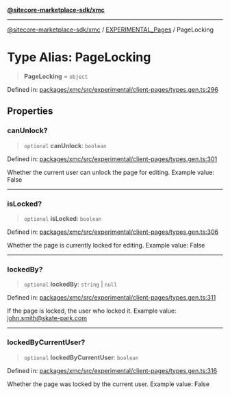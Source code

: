 [**@sitecore-marketplace-sdk/xmc**](../../../../README.md)

***

[@sitecore-marketplace-sdk/xmc](../../../../README.md) / [EXPERIMENTAL\_Pages](../README.md) / PageLocking

# Type Alias: PageLocking

> **PageLocking** = `object`

Defined in: [packages/xmc/src/experimental/client-pages/types.gen.ts:296](https://github.com/Sitecore/marketplace-sdk/blob/main/packages/xmc/src/experimental/client-pages/types.gen.ts#L296)

## Properties

### canUnlock?

> `optional` **canUnlock**: `boolean`

Defined in: [packages/xmc/src/experimental/client-pages/types.gen.ts:301](https://github.com/Sitecore/marketplace-sdk/blob/main/packages/xmc/src/experimental/client-pages/types.gen.ts#L301)

Whether the current user can unlock the page for editing.
Example value: False

***

### isLocked?

> `optional` **isLocked**: `boolean`

Defined in: [packages/xmc/src/experimental/client-pages/types.gen.ts:306](https://github.com/Sitecore/marketplace-sdk/blob/main/packages/xmc/src/experimental/client-pages/types.gen.ts#L306)

Whether the page is currently locked for editing.
Example value: False

***

### lockedBy?

> `optional` **lockedBy**: `string` \| `null`

Defined in: [packages/xmc/src/experimental/client-pages/types.gen.ts:311](https://github.com/Sitecore/marketplace-sdk/blob/main/packages/xmc/src/experimental/client-pages/types.gen.ts#L311)

If the page is locked, the user who locked it.
Example value: john.smith@skate-park.com

***

### lockedByCurrentUser?

> `optional` **lockedByCurrentUser**: `boolean`

Defined in: [packages/xmc/src/experimental/client-pages/types.gen.ts:316](https://github.com/Sitecore/marketplace-sdk/blob/main/packages/xmc/src/experimental/client-pages/types.gen.ts#L316)

Whether the page was locked by the current user.
Example value: False
